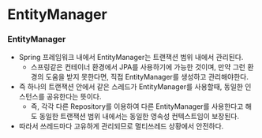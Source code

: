 # EntityManager 

### EntityManager

- Spring 프레임워크 내에서 EntityManager는 트랜잭션 범위 내에서 관리된다.
  - 스프링같은 컨테이너 환경에서 JPA를 사용하기에 가능한 것이며, 만약 그런 환경의 도움을 받지 못한다면, 직접 EntityManager를 생성하고 관리해야한다.
- 즉 하나의 트랜잭션 안에서 같은 스레드가 EntityManager를 사용할때, 동일한 인스턴스를 공유한다는 뜻이다.
  - 즉, 각각 다른 Repository를 이용하여 다른 EntityManager를 사용한다고 해도 동일한 트랜잭션 범위 내에서는 동일한 영속성 컨텍스트임이 보장된다.
- 따라서 쓰레드마다 고유하게 관리되므로 멀티쓰레드 상황에서 안전하다.